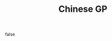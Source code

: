 ---
layout: photo
modal: true
thumb: https://csnapmediahost.github.io/assets1/Thumbs/ChineseGP.jpg
full: https://csnapmediahost.github.io/assets1/Render/ChineseGP.jpg
size: small
ar: landscape
body: false
title: "Chinese GP"
tags: motorsport
---